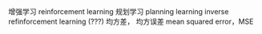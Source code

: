 
增强学习 reinforcement learning
规划学习 planning learning
inverse refinforcement learning (???)
均方差， 均方误差 mean squared error，MSE 
